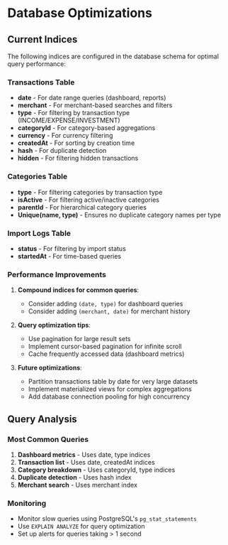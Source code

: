 # Database Optimizations

## Current Indices

The following indices are configured in the database schema for optimal query performance:

### Transactions Table

- **date** - For date range queries (dashboard, reports)
- **merchant** - For merchant-based searches and filters
- **type** - For filtering by transaction type (INCOME/EXPENSE/INVESTMENT)
- **categoryId** - For category-based aggregations
- **currency** - For currency filtering
- **createdAt** - For sorting by creation time
- **hash** - For duplicate detection
- **hidden** - For filtering hidden transactions

### Categories Table

- **type** - For filtering categories by transaction type
- **isActive** - For filtering active/inactive categories
- **parentId** - For hierarchical category queries
- **Unique(name, type)** - Ensures no duplicate category names per type

### Import Logs Table

- **status** - For filtering by import status
- **startedAt** - For time-based queries

### Performance Improvements

1. **Compound indices for common queries**:
   - Consider adding `(date, type)` for dashboard queries
   - Consider adding `(merchant, date)` for merchant history

2. **Query optimization tips**:
   - Use pagination for large result sets
   - Implement cursor-based pagination for infinite scroll
   - Cache frequently accessed data (dashboard metrics)

3. **Future optimizations**:
   - Partition transactions table by date for very large datasets
   - Implement materialized views for complex aggregations
   - Add database connection pooling for high concurrency

## Query Analysis

### Most Common Queries

1. **Dashboard metrics** - Uses date, type indices
2. **Transaction list** - Uses date, createdAt indices
3. **Category breakdown** - Uses categoryId, type indices
4. **Duplicate detection** - Uses hash index
5. **Merchant search** - Uses merchant index

### Monitoring

- Monitor slow queries using PostgreSQL's `pg_stat_statements`
- Use `EXPLAIN ANALYZE` for query optimization
- Set up alerts for queries taking > 1 second
